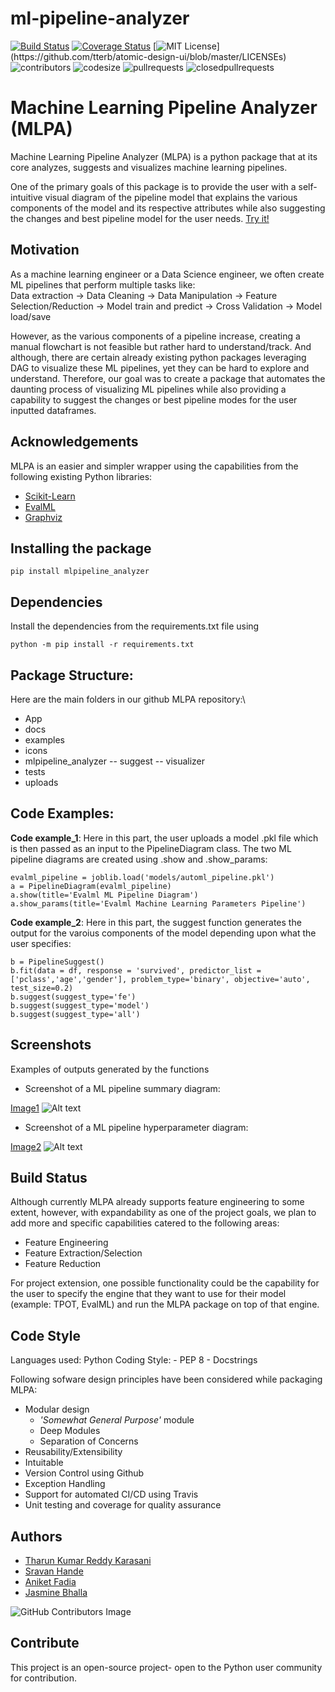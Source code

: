 
# ml-pipeline-analyzer
[![Build Status](https://app.travis-ci.com/TharunKumarReddy5/ml-pipeline-analyzer.svg?branch=main)](https://app.travis-ci.com/TharunKumarReddy5/ml-pipeline-analyzer)
[![Coverage Status](https://coveralls.io/repos/github/TharunKumarReddy5/ml-pipeline-analyzer/badge.svg?branch=main&service=github&kill_cache=1)](https://coveralls.io/github/TharunKumarReddy5/ml-pipeline-analyzer?branch=main&service=github&kill_cache=1)
[![MIT License](https://img.shields.io/apm/l/atomic-design-ui.svg?)](https://github.com/tterb/atomic-design-ui/blob/master/LICENSEs)
![contributors](https://img.shields.io/github/contributors/TharunKumarReddy5/ml-pipeline-analyzer.svg)
![codesize](https://img.shields.io/github/languages/code-size/TharunKumarReddy5/ml-pipeline-analyzer.svg) 
![pullrequests](https://img.shields.io/github/issues-pr/TharunKumarReddy5/ml-pipeline-analyzer.svg) 
![closedpullrequests](https://img.shields.io/github/issues-pr-closed-raw/TharunKumarReddy5/ml-pipeline-analyzer.svg)


# Machine Learning Pipeline Analyzer (MLPA)

Machine Learning Pipeline Analyzer (MLPA) is a python package that at its core analyzes, suggests and visualizes machine learning pipelines.

One of the primary goals of this package is to provide the user with a self-intuitive visual diagram of the pipeline model that explains the various components of the model and its respective attributes while also suggesting the changes and best pipeline model for the user needs.
[Try it!](https://ml-pipeline-viz.herokuapp.com/)

## Motivation

As a machine learning engineer or a Data Science engineer, we often create ML pipelines that perform multiple tasks like:  
Data extraction -> Data Cleaning -> Data Manipulation -> Feature Selection/Reduction -> Model train and predict -> Cross Validation -> Model load/save

However, as the various components of a pipeline increase, creating a manual flowchart is not feasible but rather hard to understand/track. And although, there are certain already existing python packages leveraging DAG to visualize these ML pipelines, yet they can be hard to explore and understand.
Therefore, our goal was to create a package that automates the daunting process of visualizing ML pipelines while also providing a capability to suggest the changes or best pipeline modes for the user inputted dataframes. 

## Acknowledgements

MLPA is an easier and simpler wrapper using the capabilities from the following existing Python libraries:

 - [Scikit-Learn](https://scikit-learn.org/stable/)
 - [EvalML](https://evalml.alteryx.com/en/stable/)
 - [Graphviz](https://graphviz.org/)
 
## Installing the package

    pip install mlpipeline_analyzer

## Dependencies

Install the dependencies from the requirements.txt file using

    python -m pip install -r requirements.txt
    
## Package Structure:
Here are the main folders in our github MLPA repository:\
- App 
- docs
- examples
- icons
- mlpipeline_analyzer
     -- suggest
     -- visualizer
- tests
- uploads

## Code Examples:

**Code example_1**: Here in this part, the user uploads a model .pkl file which is then passed as an input to the PipelineDiagram class. The two ML pipeline diagrams are created using .show and .show_params:

    evalml_pipeline = joblib.load('models/automl_pipeline.pkl')
    a = PipelineDiagram(evalml_pipeline)
    a.show(title='Evalml ML Pipeline Diagram')
    a.show_params(title='Evalml Machine Learning Parameters Pipeline')

**Code example_2**: Here in this part, the suggest function generates the output for the varoius components of the model depending upon what the user specifies:

    b = PipelineSuggest()
    b.fit(data = df, response = 'survived', predictor_list = ['pclass','age','gender'], problem_type='binary', objective='auto', test_size=0.2)
    b.suggest(suggest_type='fe')
    b.suggest(suggest_type='model')
    b.suggest(suggest_type='all')

## Screenshots

Examples of outputs generated by the functions

- Screenshot of a ML pipeline summary diagram:

[Image1](https://github.com/TharunKumarReddy5/ml-pipeline-analyzer/blob/main/examples/machine_learning_pipeline.png)
![Alt text](https://github.com/TharunKumarReddy5/ml-pipeline-analyzer/blob/main/examples/machine_learning_pipeline.png "ML Pipeline Summary Diagram")

- Screenshot of a ML pipeline hyperparameter diagram:

[Image2](https://github.com/TharunKumarReddy5/ml-pipeline-analyzer/blob/main/examples/ml_pipeline_params.PNG)
![Alt text](https://github.com/TharunKumarReddy5/ml-pipeline-analyzer/blob/main/examples/ml_pipeline_params.PNG "ML Pipeline Hyperparameter Diagram")
    
## Build Status

Although currently MLPA already supports feature engineering to some extent, however, with expandability as one of the project goals, we plan to add more and specific capabilities catered to the following areas:
- Feature Engineering
- Feature Extraction/Selection
- Feature Reduction

For project extension, one possible functionality could be the capability for the user to specify the engine that they want to use for their model (example: TPOT, EvalML) and run the MLPA package on top of that engine.

## Code Style

Languages used: Python
Coding Style:
    - PEP 8
    - Docstrings

Following sofware design principles have been considered while packaging MLPA:

- Modular design
    - *'Somewhat General Purpose'* module
    - Deep Modules
    - Separation of Concerns
- Reusability/Extensibility
- Intuitable
- Version Control using Github
- Exception Handling
- Support for automated CI/CD using Travis
- Unit testing and coverage for quality assurance

## Authors
- [Tharun Kumar Reddy Karasani](https://github.com/TharunKumarReddy5)
- [Sravan Hande](https://github.com/sravankr96)
- [Aniket Fadia](https://github.com/aniketfadia96)
- [Jasmine Bhalla](https://github.com/JasmineBhalla17)

![GitHub Contributors Image](https://contrib.rocks/image?repo=TharunKumarReddy5/ml-pipeline-analyzer)

## Contribute

This project is an open-source project- open to the Python user community for contribution.
